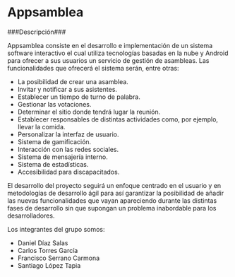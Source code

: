 Appsamblea
==========

###Descripción###

Appsamblea consiste en el desarrollo e implementación de un sistema software interactivo el cual utiliza tecnologías basadas en la nube y Android para ofrecer a sus usuarios un servicio de gestión de asambleas. Las funcionalidades que ofrecerá el sistema serán, entre otras:
- La posibilidad de crear una asamblea.
- Invitar y notificar a sus asistentes. 
- Establecer un tiempo de turno de palabra.
- Gestionar las votaciones.
- Determinar el sitio donde tendrá lugar la reunión.
- Establecer responsables de distintas actividades como, por ejemplo, llevar la comida.
- Personalizar la interfaz de usuario.
- Sistema de gamificación.
- Interacción con las redes sociales.
- Sistema de mensajería interno.
- Sistema de estadísticas.
- Accesibilidad para discapacitados.

El desarrollo del proyecto seguirá un enfoque centrado en el usuario y en metodologías de desarrollo ágil para así garantizar la posibilidad de añadir las nuevas funcionalidades que vayan apareciendo durante las distintas fases de desarrollo sin que supongan un problema inabordable para los desarrolladores.

Los integrantes del grupo somos:

- Daniel Díaz Salas
- Carlos Torres García
- Francisco Serrano Carmona
- Santiago López Tapia
